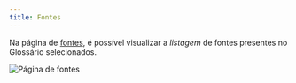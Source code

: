 ```yaml
---
title: Fontes
---
```


Na página de [fontes](/fontes), é possível visualizar a *listagem* de fontes presentes no Glossário selecionados.


![Página de fontes](media/guide/3-utilizando-o-manuel/2-navegacao-publica/2-paginas/3-fontes/fontes.png)